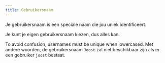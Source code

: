 ```yaml
---
title: Gebruikersnaam
---
```


Je gebruikersnaam is een speciale naam die jou uniek identificeert.

Je kunt je eigen gebruikersnaam kiezen, dus alles kan.

To avoid confusion, usernames must be unique when lowercased. Met andere woorden, de gebruikersnaam `Joost` zal niet beschikbaar zijn als er een gebruiker `joost` bestaat.

